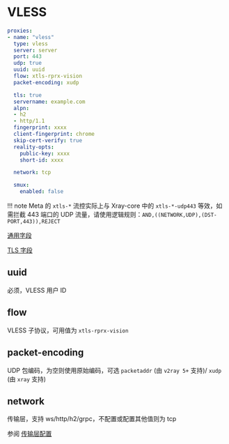 # VLESS

```{.yaml linenums="1"}
proxies:
- name: "vless"
  type: vless
  server: server
  port: 443
  udp: true
  uuid: uuid
  flow: xtls-rprx-vision
  packet-encoding: xudp

  tls: true
  servername: example.com
  alpn:
  - h2
  - http/1.1
  fingerprint: xxxx
  client-fingerprint: chrome
  skip-cert-verify: true
  reality-opts:
    public-key: xxxx
    short-id: xxxx

  network: tcp

  smux:
    enabled: false
```

!!! note
    Meta 的 `xtls-*` 流控实际上与 Xray-core 中的 `xtls-*-udp443` 等效，如需拦截 443 端口的 UDP 流量，请使用逻辑规则：`AND,((NETWORK,UDP),(DST-PORT,443)),REJECT`

[通用字段](./index.md)

[TLS 字段](./tls.md)

## uuid

必须，VLESS 用户 ID

## flow

VLESS 子协议，可用值为 `xtls-rprx-vision`

## packet-encoding

UDP 包编码，为空则使用原始编码，可选 `packetaddr` (由 `v2ray 5+` 支持)/ `xudp` (由 `xray` 支持)

## network

传输层，支持 ws/http/h2/grpc，不配置或配置其他值则为 tcp

参阅 [传输层配置](./transport.md)

